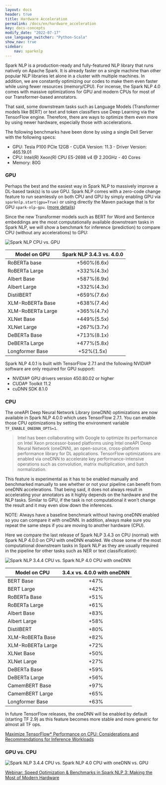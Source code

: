 ```yaml
---
layout: docs
header: true
title: Hardware Acceleration
permalink: /docs/en/hardware_acceleration
key: docs-concepts
modify_date: "2022-07-17"
use_language_switcher: "Python-Scala"
show_nav: true
sidebar:
    nav: sparknlp
---
```


<div class="h3-box" markdown="1">

Spark NLP is a production-ready and fully-featured NLP library that runs natively on Apache Spark. It is already faster on a single machine than other popular NLP libraries let alone in a cluster with multiple machines. In addition, we are constantly optimizing our codes to make them even faster while using fewer resources (memory/CPU). For incense, the Spark NLP 4.0 comes with massive optimizations for GPU and modern CPUs for most of our Transformer-based annotators.

That said, some downstream tasks such as Language Models (Transformer models like BERT) or text and token classifiers use Deep Learning via the TensorFlow engine. Therefore, there are ways to optimize them even more by using newer hardware, especially those with accelerations.

The following benchmarks have been done by using a single Dell Server with the following specs:

- GPU: Tesla P100 PCIe 12GB - CUDA Version: 11.3 - Driver Version: 465.19.01
- CPU: Intel(R) Xeon(R) CPU E5-2698 v4 @ 2.20GHz - 40 Cores
- Memory: 80G

</div>
<div class="h3-box" markdown="1">

### GPU

Perhaps the best and the easiest way in Spark NLP to massively improve a DL-based task(s) is to use GPU. Spark NLP comes with a zero-code change feature to run seamlessly on both CPU and GPU by simply enabling GPU via `sparknlp.start(gpu=True)` or using directly the Maven package that is for GPU `spark-nlp-gpu`. ([more details](https://nlp.johnsnowlabs.com/docs/en/install))

Since the new Transformer models such as BERT for Word and Sentence embeddings are the most computationally available downstream tasks in Spark NLP, we will show a benchmark for inference (prediction) to compare CPU (without any accelerations) to GPU:

![Spark NLP CPU vs. GPU](/assets/images/Spark_NLP_CPU_vs._GPU_Transformers_(Word_Embeddings).png)

| Model on GPU      | Spark NLP 3.4.3 vs. 4.0.0 |
| ----------------- |:-------------------------:|
| RoBERTa base      |        +560%(6.6x)        |
| RoBERTa Large     |        +332%(4.3x)        |
| Albert Base       |        +587%(6.9x)        |
| Albert Large      |        +332%(4.3x)        |
| DistilBERT        |        +659%(7.6x)        |
| XLM-RoBERTa Base  |        +638%(7.4x)        |
| XLM-RoBERTa Large |        +365%(4.7x)        |
| XLNet Base        |        +449%(5.5x)        |
| XLNet Large       |        +267%(3.7x)        |
| DeBERTa Base      |        +713%(8.1x)        |
| DeBERTa Large     |        +477%(5.8x)        |
| Longformer Base   |         +52%(1.5x)        |

Spark NLP 4.0.1 is built with TensorFlow 2.7.1 and the following NVIDIA® software are only required for GPU support:

- NVIDIA® GPU drivers version 450.80.02 or higher
- CUDA® Toolkit 11.2
- cuDNN SDK 8.1.0

</div>
<div class="h3-box" markdown="1">

### CPU

The oneAPI Deep Neural Network Library (oneDNN) optimizations are now available in Spark NLP 4.0.0 which uses TensorFlow 2.7.1. You can enable those CPU optimizations by setting the environment variable `TF_ENABLE_ONEDNN_OPTS=1`.

> Intel has been collaborating with Google to optimize its performance on Intel Xeon processor-based platforms using Intel oneAPI Deep Neural Network (oneDNN), an open-source, cross-platform performance library for DL applications. TensorFlow optimizations are enabled via oneDNN to accelerate key performance-intensive operations such as convolution, matrix multiplication, and batch normalization.

This feature is experimental as it has to be enabled manually and benchmarked manually to see whether or not your pipeline can benefit from oneDNN accelerations. That being said, it does not always result in accelerating your annotators as it highly depends on the hardware and the NLP tasks. Similar to GPU, if the task is not computational it won't change the result and it may even slow down the inferences.

NOTE: Always have a baseline benchmark without having oneDNN enabled so you can compare it with oneDNN. In addition, always make sure you repeat the same steps if you are moving to another hardware (CPU).

Here we compare the last release of Spark NLP 3.4.3 on CPU (normal) with Spark NLP 4.0.0 on CPU with oneDNN enabled. We chose some of the most computational downstream tasks in Spark NLP as they are usually required in the pipeline for other tasks such as NER or text classification):

![Spark NLP 3.4.4 CPU vs. Spark NLP 4.0 CPU with oneDNN](/assets/images/Spark_NLP_3.4_on_CPU_vs._Spark_NLP_4.0_on_CPU_with_oneDNN.png)

| Model on CPU      | 3.4.x vs. 4.0.0 with oneDNN |
| ----------------- |:------------------------:|
| BERT Base         |           +47%           |
| BERT Large        |           +42%           |
| RoBERTa Base      |           +51%           |
| RoBERTa Large     |           +61%           |
| Albert Base       |           +83%           |
| Albert Large      |           +58%           |
| DistilBERT        |           +80%           |
| XLM-RoBERTa Base  |           +82%           |
| XLM-RoBERTa Large |           +72%           |
| XLNet Base        |           +50%           |
| XLNet Large       |           +27%           |
| DeBERTa Base      |           +59%           |
| DeBERTa Large     |           +56%           |
| CamemBERT Base    |           +97%           |
| CamemBERT Large   |           +65%           |
| Longformer Base   |           +63%           |

In future TensorFlow releases, the oneDNN will be enabled by default (starting TF 2.9) as this feature becomes more stable and more generic for almost all TF ops.

[Maximize TensorFlow* Performance on CPU: Considerations and Recommendations for Inference Workloads](https://www.intel.com/content/www/us/en/developer/articles/technical/maximize-tensorflow-performance-on-cpu-considerations-and-recommendations-for-inference.html)

</div>
<div class="h3-box" markdown="1">

### GPU vs. CPU

![Spark NLP 3.4.4 CPU vs. Spark NLP 4.0 CPU with oneDNN vs. GPU](/assets/images/Spark_NLP_3.x_CPU_GPU_vs._Spark_NLP_4.0_CPU+oneDNN_GPU.png)


[Webinar: Speed Optimization & Benchmarks in Spark NLP 3: Making the Most of Modern Hardware](https://www.johnsnowlabs.com/watch-webinar-speed-optimization-benchmarks-in-spark-nlp-3-making-the-most-of-modern-hardware/)
